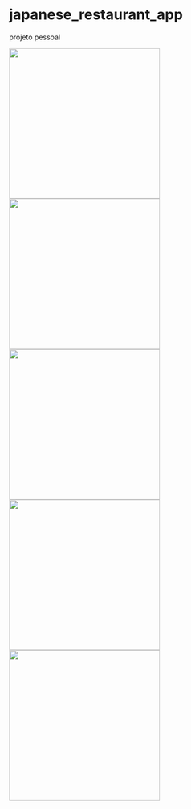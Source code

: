 # japanese_restaurant_app
 projeto pessoal

 <img src="https://github.com/pontes2014/japanese_restaurant_app/assets/91500779/75dbbf9d-15a0-4fa2-bc14-13d31b6575d2" width="300">
 <img src="https://github.com/pontes2014/japanese_restaurant_app/assets/91500779/ad5807ce-523d-409f-b0c3-dab97689190d" width="300">
 <img src="https://github.com/pontes2014/japanese_restaurant_app/assets/91500779/6741fef0-d9d5-44fc-9b06-9790032c9e68" width="300">
 <img src="https://github.com/pontes2014/japanese_restaurant_app/assets/91500779/6d262b39-b1ce-44e9-b9bc-fa61a99c65f8" width="300">
 <img src="https://github.com/pontes2014/japanese_restaurant_app/assets/91500779/abd35ab4-d62c-45d0-bfdc-4876324a86b7" width="300">
